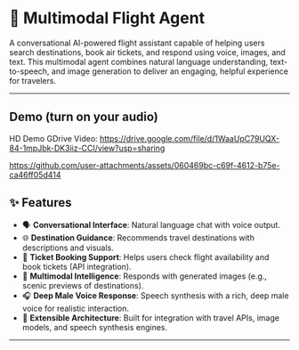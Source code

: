 # 🛫 Multimodal Flight Agent

A conversational AI-powered flight assistant capable of helping users search destinations, book air tickets, and respond using voice, images, and text. This multimodal agent combines natural language understanding, text-to-speech, and image generation to deliver an engaging, helpful experience for travelers.

---

## Demo (turn on your audio)

HD Demo GDrive Video: https://drive.google.com/file/d/1WaaUpC79UQX-84-1mpJbk-DK3iiz-CCI/view?usp=sharing

https://github.com/user-attachments/assets/060469bc-c69f-4612-b75e-ca46ff05d414

## ✨ Features

- 🗣️ **Conversational Interface**: Natural language chat with voice output.
- 🌐 **Destination Guidance**: Recommends travel destinations with descriptions and visuals.
- 🎫 **Ticket Booking Support**: Helps users check flight availability and book tickets (API integration).
- 🧠 **Multimodal Intelligence**: Responds with generated images (e.g., scenic previews of destinations).
- 🎧 **Deep Male Voice Response**: Speech synthesis with a rich, deep male voice for realistic interaction.
- 🧩 **Extensible Architecture**: Built for integration with travel APIs, image models, and speech synthesis engines.

---
